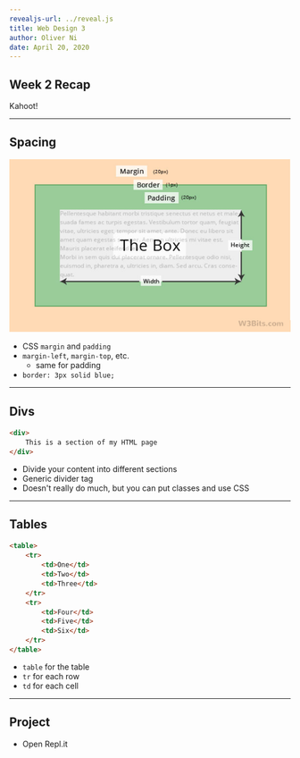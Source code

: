 ```yaml
---
revealjs-url: ../reveal.js
title: Web Design 3
author: Oliver Ni
date: April 20, 2020
---
```


## Week 2 Recap

Kahoot!

---

## Spacing

![](box.jpg)

* CSS `margin` and `padding`
* `margin-left`, `margin-top`, etc.
  * same for padding
* `border: 3px solid blue;`

---

## Divs

```html
<div>
    This is a section of my HTML page
</div>
```

* Divide your content into different sections
* Generic divider tag
* Doesn't really do much, but you can put classes and use CSS

---

## Tables

```html
<table>
    <tr>
        <td>One</td>
        <td>Two</td>
        <td>Three</td>
    </tr>
    <tr>
        <td>Four</td>
        <td>Five</td>
        <td>Six</td>
    </tr>
</table>
```

* `table` for the table
* `tr` for each row
* `td` for each cell

---

## Project

* Open Repl.it